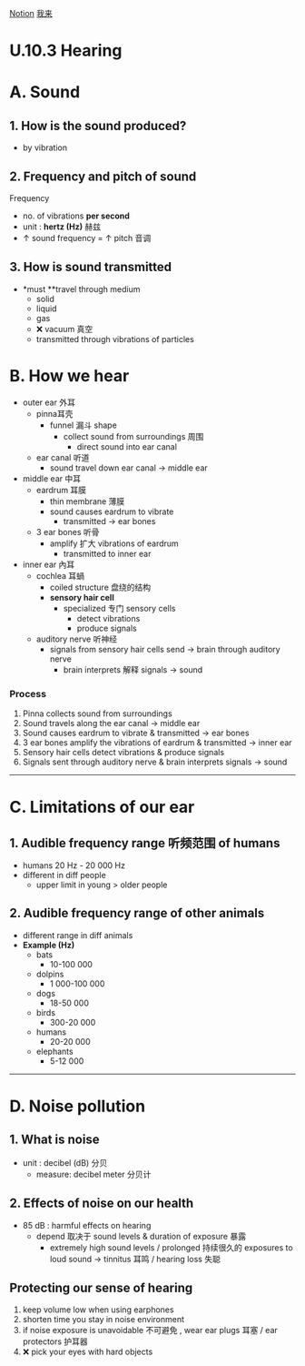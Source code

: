 [Notion](https://www.notion.so/alex27933/U-10-3-Hearing-b02f389f54ea43808d24f9681af56d03)     [我来](https://www.wolai.com/mylearn/kDeuAqwVv67XA18hYEsNb8) 

# U.10.3 Hearing

# A. Sound

## 1. How is the sound produced?

- by vibration

## 2. Frequency and pitch of sound

Frequency

- no. of vibrations **per second**
- unit : **hertz (Hz)** 赫兹
- ↑ sound frequency = ↑ pitch 音调

## 3. How is sound transmitted

- *must **travel through medium
    - solid
    - liquid
    - gas
    - ❌ vacuum 真空
    - transmitted through vibrations of particles

# B. How we hear

- outer ear 外耳
    - pinna耳壳
        - funnel 漏斗 shape
            - collect sound from surroundings 周围
                - direct sound into ear canal
    - ear canal 听道
        - sound travel down ear canal → middle ear
- middle ear 中耳
    - eardrum 耳膜
        - thin membrane 薄膜
        - sound causes eardrum to vibrate
            - transmitted → ear bones
    - 3 ear bones 听骨
        - amplify 扩大 vibrations of eardrum
            - transmitted to inner ear
- inner ear 內耳
    - cochlea 耳蝸
        - coiled structure 盘绕的结构
        - **sensory hair cell**
            - specialized 专门 sensory cells
                - detect vibrations
                - produce signals
    - auditory nerve 听神经
        - signals from sensory hair cells send → brain through auditory nerve
            - brain interprets 解释 signals → sound

### Process

1. Pinna collects sound from surroundings
2. Sound travels along the ear canal → middle ear
3. Sound causes eardrum to vibrate & transmitted → ear bones
4. 3 ear bones amplify the vibrations of eardrum & transmitted → inner ear
5. Sensory hair cells detect vibrations & produce signals
6. Signals sent through auditory nerve & brain interprets signals → sound

---

# C. Limitations of our ear

## 1. Audible frequency range 听频范围 of humans

- humans 20 Hz - 20 000 Hz
- different in diff people
    - upper limit in young > older people

## 2. Audible frequency range of other animals

- different range in diff animals
- **Example (Hz)**
    - bats
        - 10-100 000
    - dolpins
        - 1 000-100 000
    - dogs
        - 18-50 000
    - birds
        - 300-20 000
    - humans
        - 20-20 000
    - elephants
        - 5-12 000

---

# D. Noise pollution

## 1. What is noise

- unit : decibel (dB) 分贝
    - measure: decibel meter 分贝计

## 2. Effects of noise on our health

- 85 dB : harmful effects on hearing
    - depend 取决于 sound levels & duration of exposure 暴露
        - extremely high sound levels / prolonged 持续很久的 exposures to loud sound → tinnitus 耳鸣 / hearing loss 失聪

## Protecting our sense of hearing

1. keep volume low when using earphones
2. shorten time you stay in noise environment
3. if noise exposure is unavoidable 不可避免 , wear ear plugs 耳塞 / ear protectors 护耳器
4. ❌ pick your eyes with hard objects